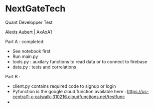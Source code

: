 # NextGateTech
 Quant Developper Test

Alexis Aubert | AxAxA1

Part A : completed
  - See notebook first
  - Run main.py
  - tools.py : auxilary functions to read data or to connect to firebase
  - data.py : tests and correlations
 
 Part B : 
 - client.py contains required code to signup or login
 - Pyfunction is the google cloud function available here : https://us-central1-x-catwalk-310216.cloudfunctions.net/testfunc
 -
 
